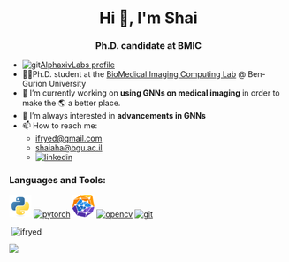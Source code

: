 <h1 align="center">Hi 👋, I'm Shai</h1>
<h3 align="center">Ph.D. candidate at BMIC</h3>

- <img src="https://static.alphaxiv.org/logos/alphaxiv_logo.png" alt="git" width="20" height="20"/>[AlphaxivLabs profile](https://shaiaharon.alphaxiv.io/)
- 👨‍🎓Ph.D. student at the [BioMedical Imaging Computing Lab](https://github.com/BMICLab) @ Ben-Gurion University
- 🔭 I’m currently working on **using GNNs on medical imaging** in order to make the 🌎 a better place.
- 🌱 I’m always interested in **advancements in GNNs**
- 📫 How to reach me:
    - ifryed@gmail.com
    - shaiaha@bgu.ac.il
    - [![linkedin](https://img.shields.io/badge/LinkedIn-0077B5?style=for-the-badge&logo=linkedin&logoColor=white)](https://www.linkedin.com/in/shai-aharon-b4495273/)

<h3 align="left">Languages and Tools:</h3>
<p align="left"> 
<a href="https://www.python.org" target="_blank"><img src="https://raw.githubusercontent.com/devicons/devicon/master/icons/python/python-original.svg" alt="python" width="40" height="40"/></a> 
<a href="https://pytorch.org/" target="_blank" rel="noreferrer"><img src="https://www.vectorlogo.zone/logos/pytorch/pytorch-icon.svg" alt="pytorch" width="40" height="40"/></a>
<a href="https://pytorch-geometric.readthedocs.io" target="_blank" rel="noreferrer"><img src="https://raw.githubusercontent.com/pyg-team/pyg_sphinx_theme/master/pyg_sphinx_theme/static/img/pyg_logo.png" alt="pytorch" width="40" height="40"/></a>
<a href="https://opencv.org/" target="_blank"><img src="https://www.vectorlogo.zone/logos/opencv/opencv-icon.svg" alt="opencv" width="40" height="40"/></a> 
<a href="https://git-scm.com/" target="_blank"><img src="https://www.vectorlogo.zone/logos/git-scm/git-scm-icon.svg" alt="git" width="40" height="40"/></a>

 </p>

<p>&nbsp;<img align="center" src="https://github-readme-stats.vercel.app/api?username=ifryed&show_icons=true&locale=en" alt="ifryed" /></p>

![](https://komarev.com/ghpvc/?username=ifyred&color=brightgreen)
